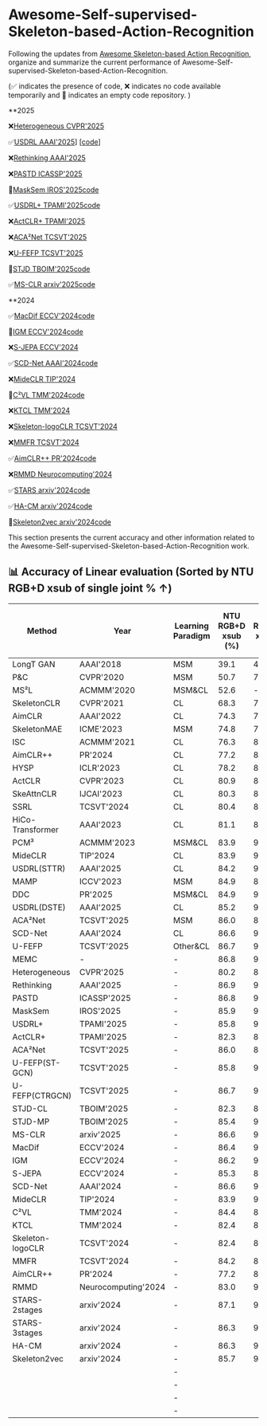 # Awesome-Self-supervised-Skeleton-based-Action-Recognition
Following the updates from [Awesome Skeleton-based Action Recognition](https://github.com/firework8/Awesome-Skeleton-based-Action-Recognition?tab=readme-ov-file), organize and summarize the current performance of Awesome-Self-supervised-Skeleton-based-Action-Recognition.

(✅ indicates the presence of code, ❌ indicates no code available temporarily and 🚧 indicates an empty code repository. )



**2025

❌[Heterogeneous CVPR'2025](https://openaccess.thecvf.com/content/CVPR2025/papers/Wang_Heterogeneous_Skeleton-Based_Action_Representation_Learning_CVPR_2025_paper.pdf)

✅[USDRL AAAI'2025](https://ojs.aaai.org/index.php/AAAI/article/view/32899)] [[code](https://github.com/wengwanjiang/USDRL)]

❌[Rethinking AAAI'2025](https://ojs.aaai.org/index.php/AAAI/article/view/32324)

❌[PASTD ICASSP'2025](https://ieeexplore.ieee.org/abstract/document/10890079)

🚧[MaskSem IROS'2025](https://arxiv.org/abs/2508.12948)[code](https://github.com/JayEason66/MaskSem)

✅[USDRL+ TPAMI'2025](https://ieeexplore.ieee.org/abstract/document/11130651)[code](https://github.com/wengwanjiang/FoundSkelModel)

❌[ActCLR+ TPAMI'2025](https://ieeexplore.ieee.org/abstract/document/11123705)

❌[ACA²Net TCSVT'2025](https://ieeexplore.ieee.org/abstract/document/10843295)

❌[U-FEFP TCSVT'2025](https://ieeexplore.ieee.org/abstract/document/10879058)

🚧[STJD TBOIM'2025](https://ieeexplore.ieee.org/document/10981864)[code](https://github.com/ShanakaRG/STJD-Spatio-Temporal-Joint-Density-Driven-Learning-for-Skeleton-Based-Action-Recognition)

✅[MS-CLR arxiv'2025](https://arxiv.org/abs/2508.14889)[code](https://github.com/3Dwe-ai/ms-clr)

**2024

✅[MacDif ECCV'2024](https://www.ecva.net/papers/eccv_2024/papers_ECCV/papers/03727.pdf)[code](https://github.com/LehongWu/MacDiff)

🚧[IGM ECCV'2024](https://www.ecva.net/papers/eccv_2024/papers_ECCV/papers/03717.pdf)[code](https://github.com/LanglandsLin/IGM)

❌[S-JEPA ECCV'2024](https://www.ecva.net/papers/eccv_2024/papers_ECCV/papers/04755.pdf)

✅[SCD-Net AAAI'2024](https://ojs.aaai.org/index.php/AAAI/article/view/28409)[code](https://github.com/cong-wu/SCD-Net)

❌[MideCLR TIP'2024](https://ieeexplore.ieee.org/abstract/document/10462918)

🚧[C²VL TMM'2024](https://ieeexplore.ieee.org/abstract/document/10812782)[code](https://github.com/cseeyangchen/C2VL?tab=readme-ov-file)

❌[KTCL TMM'2024](https://ieeexplore.ieee.org/abstract/document/10539295)

❌[Skeleton-logoCLR TCSVT'2024](https://ieeexplore.ieee.org/abstract/document/10551297)

❌[MMFR TCSVT'2024](https://ieeexplore.ieee.org/abstract/document/10562342)

✅[AimCLR++ PR'2024](https://www.sciencedirect.com/science/article/pii/S0031320324000840)[code](https://github.com/Levigty/AimCLR-v2)

❌[RMMD Neurocomputing'2024](https://www.sciencedirect.com/science/article/pii/S0925231224002662)

✅[STARS arxiv'2024](https://arxiv.org/abs/2407.10935)[code](https://github.com/TaatiTeam/STARS)

✅[HA-CM arxiv'2024](https://arxiv.org/abs/2409.17951)[code](https://github.com/YinxPeng/HA-CM-main)

🚧[Skeleton2vec arxiv'2024](https://arxiv.org/abs/2401.00921)[code](https://github.com/Ruizhuo-Xu/Skeleton2vec)












This section presents the current accuracy and other information related to the Awesome-Self-supervised-Skeleton-based-Action-Recognition work.
## 📊 Accuracy of Linear evaluation  (Sorted by NTU RGB+D xsub of single joint % ↑)

| Method          | Year               | Learning Paradigm | NTU RGB+D xsub (%) | NTU RGB+D xview (%) | NTU RGB+D 120 xsub (%) | NTU RGB+D 120 xset (%) | PKU-MMD Part II (%) |
|-----------------|--------------------|-----------|---------------------|----------------------|------------------------|------------------------|----------------------|
| LongT GAN       | AAAI'2018          | MSM       | 39.1 | 48.1 | -                      | -                      | 26.0                 |
| P&C             | CVPR'2020          | MSM       | 50.7 | 76.3 | 42.7                   | 41.7                   | 25.5                 |
| MS²L            | ACMMM'2020         | MSM&CL    | 52.6 |   -  | -                      | -                      | 27.6                 |
| SkeletonCLR     | CVPR'2021          | CL        | 68.3 | 76.4 | 56.8                   | 55.9                   | -                    |
| AimCLR          | AAAI'2022          | CL        | 74.3 | 79.7 | 63.4                   | 63.4                   | 38.5                 |
| SkeletonMAE     | ICME'2023          | MSM       | 74.8 | 77.7 | 72.5                   | 73.5                   | 36.1                 |
| ISC             | ACMMM'2021         | CL        | 76.3 | 85.2 | 67.1                   | 67.9                   | 36.0                 |
| AimCLR++        | PR'2024            | CL        | 77.2 | 81.5 | 65.5                   | 67.8                   | -                    |
| HYSP            | ICLR'2023          | CL        | 78.2 | 82.6 | 61.8                   | 64.6                   | -                    |
| ActCLR          | CVPR'2023          | CL        | 80.9 | 86.7 | 69.0                   | 70.5                   | -                    |
| SkeAttnCLR      | IJCAI'2023         | CL        | 80.3 | 86.1 | 66.3                   | 74.5                   | 52.9                 |
| SSRL            | TCSVT'2024         | CL        | 80.4 | 82.0 | 68.0                   | 68.6                   | -                 |
| HiCo-Transformer| AAAI'2023          | CL        | 81.1 | 88.6 | 72.8                   | 74.1                   | 49.4                 |
| PCM³            | ACMMM'2023         | MSM&CL    | 83.9 | 90.4 | 76.5                   | 77.5                   | 51.5                 |
| MideCLR         | TIP'2024           | CL        | 83.9 | 90.3 | 75.7                   | 77.2                   | -                 |
| USDRL(STTR)     | AAAI'2025          | CL        | 84.2 | 90.8 | 76.0                   | 76.9                   | 51.8                 |
| MAMP            | ICCV'2023          | MSM       | 84.9 | 89.1 | 78.6                   | 79.1                   | 53.8                 |
| DDC             | PR'2025            | MSM&CL    | 84.9 | 90.7 | 77.7                   | 79.2                   | 53.2                 |
| USDRL(DSTE)     | AAAI'2025          | CL        | 85.2 | 91.7 | 76.6                   | 78.1                   | 54.4                 |
| ACA²Net         | TCSVT'2025         | MSM       | 86.0 | 89.6 | 79.1                   | 79.8                   | 53.7                 |
| SCD-Net         | AAAI'2024          | CL        | 86.6 | 91.7 | 76.9                   | 80.1                   | 54.0                 |
| U-FEFP          | TCSVT'2025         | Other&CL  | 86.7 | 91.2 | 78.3                   | 79.6                   | 54.2                 |
| MEMC            | -                  |     -     | 86.8 | 90.4 | 79.2               | 80.5               | 56.4             |
|Heterogeneous    |CVPR'2025           |     -     | 80.2 | 88.0 | 70.7 | 73.5 | 47.7 |
|Rethinking       |AAAI'2025           |     -     | 86.9 | 91.0 | 80.0 | 81.5 | 55.3 |
|PASTD            |ICASSP'2025         |     -     | 86.8 | 91.8 | 77.3 | 80.6 | 54.6 |
|MaskSem          |IROS'2025           |     -     | 85.9 | 90.8 | 77.5 | 79.3 | 55.8 |
|USDRL+           |TPAMI'2025          |     -     | 85.8 | 91.8 | 77.5 | 78.8 | 54.7 |
|ActCLR+          |TPAMI'2025          |     -     | 82.3 | 88.2 | 70.9 | 73.2 |   -  |
|ACA²Net          |TCSVT'2025          |     -     | 86.0 | 89.6 | 79.1 | 79.8 | 53.7 |
|U-FEFP(ST-GCN)   |TCSVT'2025          |     -     | 85.8 | 90.1 | 77.3 | 78.5 |   -  |
|U-FEFP(CTRGCN)   |TCSVT'2025          |     -     | 86.7 | 91.2 | 78.3 | 79.6 | 54.2 |
|STJD-CL          |TBOIM'2025          |     -     | 82.3 | 87.9 | 70.5 | 72.8 | 51.5 |
|STJD-MP          |TBOIM'2025          |     -     | 85.4 | 90.2 | 79.1 | 80.4 |   -  |
|MS-CLR           |arxiv'2025          |     -     | 86.6 | 93.2 | 74.3 | 73.8 |   -  |
|MacDif           |ECCV'2024           |     -     | 86.4 | 91.0 | 79.4 | 80.2 |   -  |
|IGM              |ECCV'2024           |     -     | 86.2 | 91.2 | 80.0 | 81.4 |   -  |
|S-JEPA           |ECCV'2024           |     -     | 85.3 | 89.8 | 79.6 | 79.9 | 53.5 |
|SCD-Net          |AAAI'2024           |     -     | 86.6 | 91.7 | 76.9 | 80.1 | 54.0 |
|MideCLR          |TIP'2024            |     -     | 83.9 | 90.3 | 75.7 | 77.2 |   -  |
|C²VL             |TMM'2024            |     -     | 84.4 | 89.8 | 76.0 | 78.7 | 52.6 |
|KTCL             |TMM'2024            |     -     | 82.4 | 89.4 | 74.4 | 74.5 | 55.5 |
|Skeleton-logoCLR |TCSVT'2024          |     -     | 82.4 | 87.2 | 72.8 | 73.5 | 54.7 |
|MMFR             |TCSVT'2024          |     -     | 84.2 | 89.5 | 77.1 | 78.8 | 54.4 |
|AimCLR++         |PR'2024             |     -     | 77.2 | 81.5 | 65.5 | 67.8 |   -  |
|RMMD             |Neurocomputing'2024 |     -     | 83.0 | 90.5 | 75.2 | 75.8 | 50.6 |
|STARS-2stages    |arxiv'2024          |     -     | 87.1 | 90.9 | 79.9 | 80.8 | 52.7 |
|STARS-3stages    |arxiv'2024          |     -     | 86.3 | 90.7 | 79.3 | 80.6 | 52.2 |
|HA-CM            |arxiv'2024          |     -     | 86.3 | 91.2 | 78.9 | 80.2 | 50.9 |
|Skeleton2vec     |arxiv'2024          |     -     | 85.7 | 90.3 | 79.7 | 81.3 | 55.6 |
| | |     -     | | | | | |
| | |     -     | | | | | |
| | |     -     | | | | | |
| | |     -     | | | | | |








